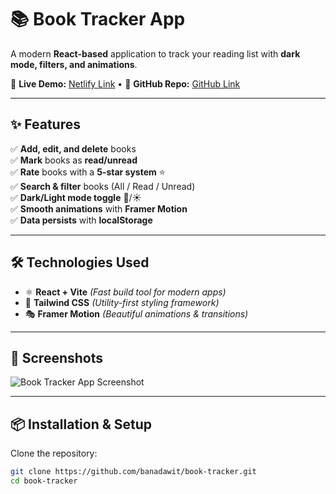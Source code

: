 # 📚 Book Tracker App  

A modern **React-based** application to track your reading list with **dark mode, filters, and animations**.  

🚀 **Live Demo:** [Netlify Link](#) • 📂 **GitHub Repo:** [GitHub Link](#)  

---

## ✨ Features  

✅ **Add, edit, and delete** books  
✅ **Mark** books as **read/unread**  
✅ **Rate** books with a **5-star system** ⭐️  
✅ **Search & filter** books (All / Read / Unread)  
✅ **Dark/Light mode toggle** 🌙/☀️  
✅ **Smooth animations** with **Framer Motion**  
✅ **Data persists** with **localStorage**  

---

## 🛠️ Technologies Used  

- ⚛️ **React + Vite** *(Fast build tool for modern apps)*  
- 🎨 **Tailwind CSS** *(Utility-first styling framework)*  
- 🎭 **Framer Motion** *(Beautiful animations & transitions)*  

---

## 📸 Screenshots  
![Book Tracker App Screenshot](#)  

---

## 📦 Installation & Setup  

Clone the repository:  
```sh
git clone https://github.com/banadawit/book-tracker.git
cd book-tracker
